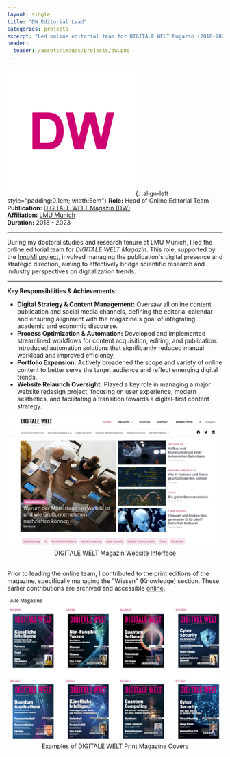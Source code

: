 ```yaml
---
layout: single
title: "DW Editorial Lead"
categories: projects
excerpt: "Led online editorial team for DIGITALE WELT Magazin (2018-2023)."
header:
  teaser: /assets/images/projects/dw.png
---
```


![DIGITALE WELT Logo](/assets/images/projects/dw.png){: .align-left style="padding:0.1em; width:5em"}
**Role:** Head of Online Editorial Team<br>
**Publication:** [DIGITALE WELT Magazin (DW)](https://digitaleweltmagazin.de)<br>
**Affiliation:** [LMU Munich](/projects/innomi/) <br>
**Duration:** 2018 - 2023

---

During my doctoral studies and research tenure at LMU Munich, I led the online editorial team for *DIGITALE WELT Magazin*. This role, supported by the [InnoMi project](/projects/innomi/), involved managing the publication's digital presence and strategic direction, aiming to effectively bridge scientific research and industry perspectives on digitalization trends.

---

**Key Responsibilities & Achievements:**

*   **Digital Strategy & Content Management:** Oversaw all online content publication and social media channels, defining the editorial calendar and ensuring alignment with the magazine's goal of integrating academic and economic discourse.
*   **Process Optimization & Automation:** Developed and implemented streamlined workflows for content acquisition, editing, and publication. Introduced automation solutions that significantly reduced manual workload and improved efficiency.
*   **Portfolio Expansion:** Actively broadened the scope and variety of online content to better serve the target audience and reflect emerging digital trends.
*   **Website Relaunch Oversight:** Played a key role in managing a major website redesign project, focusing on user experience, modern aesthetics, and facilitating a transition towards a digital-first content strategy.

<center>
  <img src="/assets/images/projects/dw_screenshot.png" alt="Screenshot of the DIGITALE WELT Magazin Website" width="550">
  <figcaption>DIGITALE WELT Magazin Website Interface</figcaption>
</center>
<br>

Prior to leading the online team, I contributed to the print editions of the magazine, specifically managing the "Wissen" (Knowledge) section. These earlier contributions are archived and accessible [online](https://digitaleweltmagazin.de/alle-magazine/).


<center>
  <img src="/assets/images/projects/dw_magazin.png" alt="Cover collage of printed DIGITALE WELT Magazin issues" width="550">
  <figcaption>Examples of DIGITALE WELT Print Magazine Covers</figcaption>
</center>
<br>